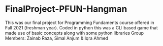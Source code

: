 # FinalProject-PFUN-Hangman
This was our final project for Programming Fundaments course offered in Fall 2021 (freshman year).
Coded in python this was a CLI based game that made use of basic concepts along with some python libraries
Group Members: Zainab Raza, Simal Anjum & Iqra Ahmed

